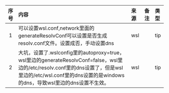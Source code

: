 | 序号 | 内容                                                                          | 来源                | 备注 | 类型  |
|:--:|:----------------------------------------------------------------------------|:------------------|:---|:----|
|1| 可以设置wsl.conf,network里面的generateResolvConf可以设置是否生成resolv.conf文件。设置成否，手动设置dns | wsl | | tip |
|2| 大坑，设置了.wslconfig里的autoproxy=true，wsl里边的generateResolvConf=false，wsl里边的/etc/resolv.conf里的dns设置了，但是wsl里边的/etc/wsl.conf里的dns设置的是windows的dns，导致wsl里边的dns设置不生效。 | wsl | | tip |
